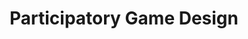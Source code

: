 ---
layout: default
category: session
id: participatory-game-design
title: Participatory Game Design
permalink: /schedule#participatory-game-design

day: Saturday
time: 11&colon;30am - 12&colon;45pm
timeorder: 3
room: Rm. 803

track: Participatory Game Design

talks:
  - Intergenerational game design from the participant’s perspective
  - Using participatory video game production to address issues of marginalization with LGBTQIA&#43; youth
  - Breaking the age barrier through participatory intergenerational game design
  - It's Not Always About You&#33; - Lessons Learnt From Participatory Deep Game Design
---